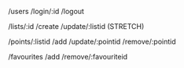 /users
  /login/:id
  /logout

/lists/:id
  /create
  /update/:listid (STRETCH)

/points/:listid
  /add
  /update/:pointid
  /remove/:pointid

/favourites
  /add
  /remove/:favouriteid

